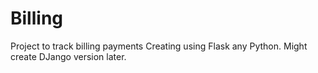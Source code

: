 # Billing
Project to track billing payments
Creating using Flask any Python.
Might create DJango version later. 
